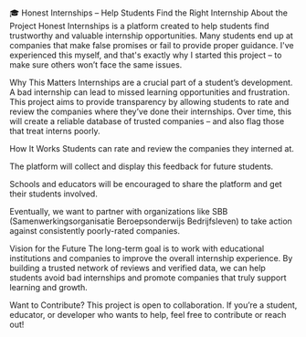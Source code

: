 🎓 Honest Internships – Help Students Find the Right Internship
About the Project
Honest Internships is a platform created to help students find trustworthy and valuable internship opportunities. Many students end up at companies that make false promises or fail to provide proper guidance. I've experienced this myself, and that's exactly why I started this project – to make sure others won’t face the same issues.

Why This Matters
Internships are a crucial part of a student’s development. A bad internship can lead to missed learning opportunities and frustration. This project aims to provide transparency by allowing students to rate and review the companies where they’ve done their internships. Over time, this will create a reliable database of trusted companies – and also flag those that treat interns poorly.

How It Works
Students can rate and review the companies they interned at.

The platform will collect and display this feedback for future students.

Schools and educators will be encouraged to share the platform and get their students involved.

Eventually, we want to partner with organizations like SBB (Samenwerkingsorganisatie Beroepsonderwijs Bedrijfsleven) to take action against consistently poorly-rated companies.

Vision for the Future
The long-term goal is to work with educational institutions and companies to improve the overall internship experience. By building a trusted network of reviews and verified data, we can help students avoid bad internships and promote companies that truly support learning and growth.

Want to Contribute?
This project is open to collaboration. If you’re a student, educator, or developer who wants to help, feel free to contribute or reach out!